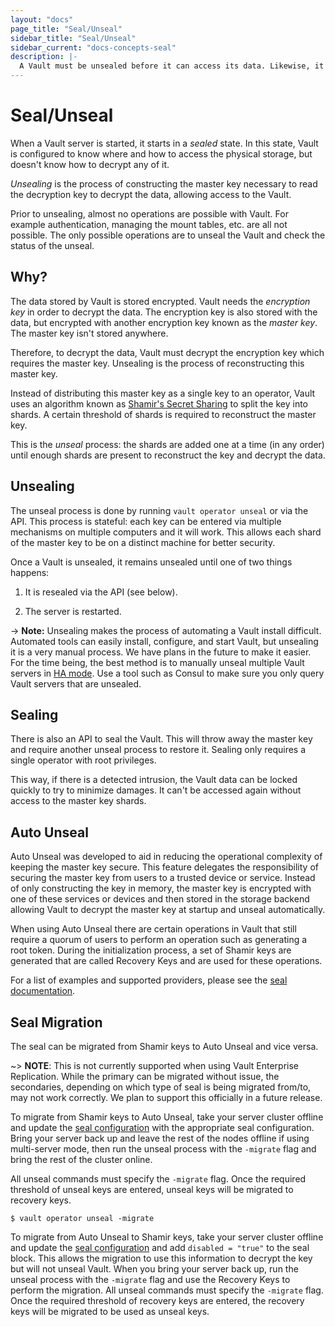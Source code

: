 ```yaml
---
layout: "docs"
page_title: "Seal/Unseal"
sidebar_title: "Seal/Unseal"
sidebar_current: "docs-concepts-seal"
description: |-
  A Vault must be unsealed before it can access its data. Likewise, it can be sealed to lock it down.
---
```


# Seal/Unseal

When a Vault server is started, it starts in a _sealed_ state. In this
state, Vault is configured to know where and how to access the physical
storage, but doesn't know how to decrypt any of it.

_Unsealing_ is the process of constructing the master key necessary to
read the decryption key to decrypt the data, allowing access to the Vault.

Prior to unsealing, almost no operations are possible with Vault. For
example authentication, managing the mount tables, etc. are all not possible.
The only possible operations are to unseal the Vault and check the status
of the unseal.

## Why?

The data stored by Vault is stored encrypted. Vault needs the
_encryption key_ in order to decrypt the data. The encryption key is
also stored with the data, but encrypted with another encryption key
known as the _master key_. The master key isn't stored anywhere.

Therefore, to decrypt the data, Vault must decrypt the encryption key
which requires the master key. Unsealing is the process of reconstructing
this master key.

Instead of distributing this master key as a single key to an operator,
Vault uses an algorithm known as
[Shamir's Secret Sharing](https://en.wikipedia.org/wiki/Shamir%27s_Secret_Sharing)
to split the key into shards. A certain threshold of shards is required to
reconstruct the master key.

This is the _unseal_ process: the shards are added one at a time (in any
order) until enough shards are present to reconstruct the key and
decrypt the data.

## Unsealing

The unseal process is done by running `vault operator unseal` or via the API.
This process is stateful: each key can be entered via multiple mechanisms
on multiple computers and it will work. This allows each shard of the master
key to be on a distinct machine for better security.

Once a Vault is unsealed, it remains unsealed until one of two things happens:

  1. It is resealed via the API (see below).

  2. The server is restarted.

-> **Note:** Unsealing makes the process of automating a Vault install
difficult. Automated tools can easily install, configure, and start Vault,
but unsealing it is a very manual process. We have plans in the future to
make it easier. For the time being, the best method is to manually unseal
multiple Vault servers in [HA mode](/docs/concepts/ha.html). Use a tool such
as Consul to make sure you only query Vault servers that are unsealed.

## Sealing

There is also an API to seal the Vault. This will throw away the master
key and require another unseal process to restore it. Sealing only requires
a single operator with root privileges.

This way, if there is a detected intrusion, the Vault data can be locked
quickly to try to minimize damages. It can't be accessed again without
access to the master key shards.

## Auto Unseal

Auto Unseal was developed to aid in reducing the operational complexity of 
keeping the master key secure. This feature delegates the responsibility of 
securing the master key from users to a trusted device or service. Instead of 
only constructing the key in memory, the master key is encrypted with one of 
these services or devices and then stored in the storage backend allowing Vault 
to decrypt the master key at startup and unseal automatically. 

When using Auto Unseal there are certain operations in Vault that still
require a quorum of users to perform an operation such as generating a root token. 
During the initialization process, a set of Shamir keys are generated that are called 
Recovery Keys and are used for these operations.

For a list of examples and supported providers, please see the
[seal documentation](/docs/configuration/seal/index.html).

## Seal Migration

The seal can be migrated from Shamir keys to Auto Unseal and vice versa.

  ~> **NOTE**: This is not currently supported when using Vault Enterprise Replication.
  While the primary can be migrated without issue, the secondaries, depending on
  which type of seal is being migrated from/to, may not work correctly. We plan
  to support this officially in a future release.

To migrate from Shamir keys to Auto Unseal, take your server cluster offline and update
the [seal configuration](/docs/configuration/seal/index.html) with the appropriate seal
configuration. Bring your server back up and leave the rest of the nodes offline if
using multi-server mode, then run the unseal process with the `-migrate` flag and bring
the rest of the cluster online.

All unseal commands must specify the `-migrate` flag. Once the required threshold of
unseal keys are entered, unseal keys will be migrated to recovery keys.

```
$ vault operator unseal -migrate
```

To migrate from Auto Unseal to Shamir keys, take your server cluster offline and update
the [seal configuration](/docs/configuration/seal/index.html) and add `disabled = "true"`
to the seal block.  This allows the migration to use this information to decrypt the key
but will not unseal Vault.  When you bring your server back up, run the unseal process 
with the `-migrate` flag and use the Recovery Keys to perform the migration. All unseal 
commands must specify the `-migrate` flag. Once the required threshold of recovery keys
are entered, the recovery keys will be migrated to be used as unseal keys.
